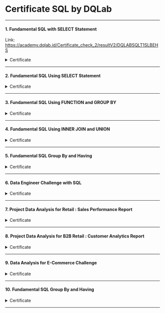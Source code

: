 # Certificate SQL by DQLab

----

#### 1. Fundamental SQL with SELECT Statement

Link: https://academy.dqlab.id/Certificate_check_2/resultV2/DQLABSQLT1SLBEHS

<details>
<summary markdown="span">Certificate</summary>

![(1-10) Fundamental SQL from DQLab](https://user-images.githubusercontent.com/112692717/201852690-1ae8aa32-5937-4a47-8664-97593eb2338f.jpg)

</details>

----

#### 2. Fundamental SQL Using SELECT Statement

<details>
<summary markdown="span">Certificate</summary>

![(2-10) Fundamental SQL from DQLab](https://user-images.githubusercontent.com/112692717/201852695-2e304050-e975-41f5-8770-428129558559.jpg)

</details>

----
#### 3. Fundamental SQL Using FUNCTION and GROUP BY

<details>
<summary markdown="span">Certificate</summary>

![(3-10) Fundamental SQL from DQLab](https://user-images.githubusercontent.com/112692717/201852698-33396d77-8cab-41f7-9811-163253c048ef.jpg)

</details>

----
#### 4. Fundamental SQL Using INNER JOIN and UNION

<details>
<summary markdown="span">Certificate</summary>

![(4-10) Fundamental SQL from DQLab](https://user-images.githubusercontent.com/112692717/201852702-33de3381-7047-4878-9380-1ae22a6294dd.jpg)

</details>

----
#### 5. Fundamental SQL Group By and Having

<details>
<summary markdown="span">Certificate</summary>

![(5-10) Fundamental SQL from DQLab](https://user-images.githubusercontent.com/112692717/201852705-f5c59fde-8031-4bbb-abcc-06e8cffe1291.jpg)

</details>

----
#### 6. Data Engineer Challenge with SQL

<details>
<summary markdown="span">Certificate</summary>

![(6-10) Fundamental SQL from DQLab](https://user-images.githubusercontent.com/112692717/201852708-da87584c-14fa-49a7-9c4e-3c5d4350885f.jpg)

</details>

----
#### 7. Project Data Analysis for Retail : Sales Performance Report

<details>
<summary markdown="span">Certificate</summary>

![(7-10) Fundamental SQL from DQLab](https://user-images.githubusercontent.com/112692717/201852713-e69a66da-3ca9-45c2-9f71-b56cb2b67549.jpg)

</details>

----
#### 8. Project Data Analysis for B2B Retail : Customer Analytics Report

<details>
<summary markdown="span">Certificate</summary>

![(8-10) Fundamental SQL from DQLab](https://user-images.githubusercontent.com/112692717/201852716-f7cb4e5a-f722-4105-b825-845bf250e3d6.jpg)

</details>

----
#### 9. Data Analysis for E-Commerce Challenge

<details>
<summary markdown="span">Certificate</summary>

![(9-10) Fundamental SQL from DQLab](https://user-images.githubusercontent.com/112692717/201852720-ba4cfca6-b675-4819-b2ea-3a1610d9cf35.jpg)

</details>

----
#### 10. Fundamental SQL Group By and Having

<details>
<summary markdown="span">Certificate</summary>

![(10-10) Fundamental SQL from DQLab](https://user-images.githubusercontent.com/112692717/201852724-45f47d9d-f5be-43a7-8aee-1bc5995e5e7c.jpg)

</details>

----
